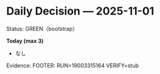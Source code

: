 # Daily Decision — 2025-11-01

Status: GREEN（bootstrap）

**Today (max 3)**
- なし

Evidence: <TBD>
FOOTER: RUN=19003315164 VERIFY=stub

